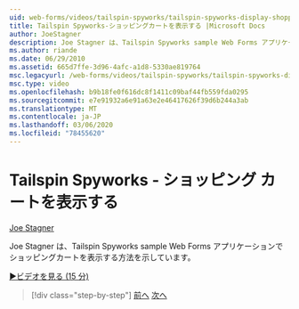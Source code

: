 ```yaml
---
uid: web-forms/videos/tailspin-spyworks/tailspin-spyworks-display-shopping-cart
title: Tailspin Spyworks-ショッピングカートを表示する |Microsoft Docs
author: JoeStagner
description: Joe Stagner は、Tailspin Spyworks sample Web Forms アプリケーションでショッピングカートを表示する方法を示しています。
ms.author: riande
ms.date: 06/29/2010
ms.assetid: 665d7ffe-3d96-4afc-a1d8-5330ae819764
msc.legacyurl: /web-forms/videos/tailspin-spyworks/tailspin-spyworks-display-shopping-cart
msc.type: video
ms.openlocfilehash: b9b18fe0f616dc8f1411c09baf44fb559fda0295
ms.sourcegitcommit: e7e91932a6e91a63e2e46417626f39d6b244a3ab
ms.translationtype: MT
ms.contentlocale: ja-JP
ms.lasthandoff: 03/06/2020
ms.locfileid: "78455620"
---
```

# <a name="tailspin-spyworks---display-shopping-cart"></a>Tailspin Spyworks - ショッピング カートを表示する

[Joe Stagner](https://github.com/JoeStagner)

Joe Stagner は、Tailspin Spyworks sample Web Forms アプリケーションでショッピングカートを表示する方法を示しています。

[&#9654;ビデオを見る (15 分)](https://channel9.msdn.com/Blogs/ASP-NET-Site-Videos/tailspin-spyworks-display-shopping-cart)

> [!div class="step-by-step"]
> [前へ](tailspin-spyworks-adding-items-to-the-shopping-cart.md)
> [次へ](tailspin-spyworks-update-the-shopping-cart.md)

